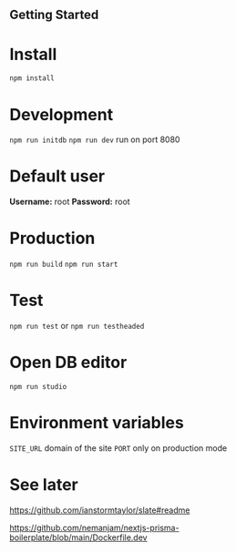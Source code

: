 ## Getting Started

# Install

`npm install`

# Development

`npm run initdb`
`npm run dev` run on port 8080

# Default user

<b>Username:</b> root
<b>Password:</b> root

# Production

`npm run build`
`npm run start`

# Test

`npm run test`
or
`npm run testheaded`

# Open DB editor

`npm run studio`

# Environment variables

`SITE_URL` domain of the site
`PORT` only on production mode

# See later

https://github.com/ianstormtaylor/slate#readme

https://github.com/nemanjam/nextjs-prisma-boilerplate/blob/main/Dockerfile.dev
